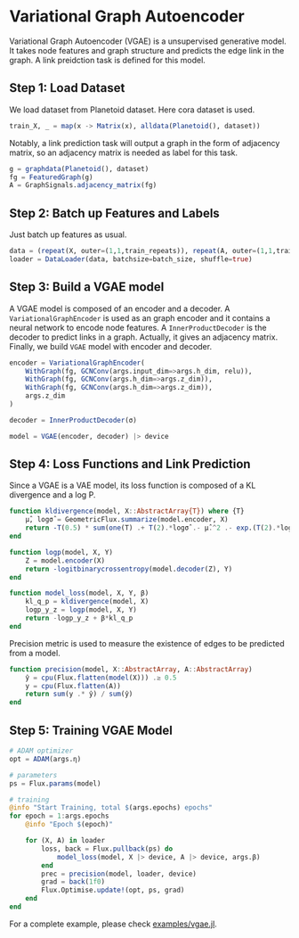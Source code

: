 # Variational Graph Autoencoder

Variational Graph Autoencoder (VGAE) is a unsupervised generative model. It takes node features and graph structure and predicts the edge link in the graph. A link preidction task is defined for this model.

## Step 1: Load Dataset

We load dataset from Planetoid dataset. Here cora dataset is used.

```julia
train_X, _ = map(x -> Matrix(x), alldata(Planetoid(), dataset))
```

Notably, a link prediction task will output a graph in the form of adjacency matrix, so an adjacency matrix is needed as label for this task.

```julia
g = graphdata(Planetoid(), dataset)
fg = FeaturedGraph(g)
A = GraphSignals.adjacency_matrix(fg)
```

## Step 2: Batch up Features and Labels

Just batch up features as usual.

```julia
data = (repeat(X, outer=(1,1,train_repeats)), repeat(A, outer=(1,1,train_repeats)))
loader = DataLoader(data, batchsize=batch_size, shuffle=true)
```

## Step 3: Build a VGAE model

A VGAE model is composed of an encoder and a decoder. A `VariationalGraphEncoder` is used as an graph encoder and it contains a neural network to encode node features. A `InnerProductDecoder` is the decoder to predict links in a graph. Actually, it gives an adjacency matrix. Finally, we build `VGAE` model with encoder and decoder.

```julia
encoder = VariationalGraphEncoder(
    WithGraph(fg, GCNConv(args.input_dim=>args.h_dim, relu)),
    WithGraph(fg, GCNConv(args.h_dim=>args.z_dim)),
    WithGraph(fg, GCNConv(args.h_dim=>args.z_dim)),
    args.z_dim
)

decoder = InnerProductDecoder(σ)

model = VGAE(encoder, decoder) |> device
```

## Step 4: Loss Functions and Link Prediction

Since a VGAE is a VAE model, its loss function is composed of a KL divergence and a log P.

```julia
function kldivergence(model, X::AbstractArray{T}) where {T}
    μ̂, logσ̂ = GeometricFlux.summarize(model.encoder, X)
    return -T(0.5) * sum(one(T) .+ T(2).*logσ̂ .- μ̂.^2 .- exp.(T(2).*logσ̂))
end

function logp(model, X, Y)
    Z = model.encoder(X)
    return -logitbinarycrossentropy(model.decoder(Z), Y)
end

function model_loss(model, X, Y, β)
    kl_q_p = kldivergence(model, X)
    logp_y_z = logp(model, X, Y)
    return -logp_y_z + β*kl_q_p
end
```

Precision metric is used to measure the existence of edges to be predicted from a model.

```julia
function precision(model, X::AbstractArray, A::AbstractArray)
    ŷ = cpu(Flux.flatten(model(X))) .≥ 0.5
    y = cpu(Flux.flatten(A))
    return sum(y .* ŷ) / sum(ŷ)
end
```

## Step 5: Training VGAE Model

```julia
# ADAM optimizer
opt = ADAM(args.η)

# parameters
ps = Flux.params(model)

# training
@info "Start Training, total $(args.epochs) epochs"
for epoch = 1:args.epochs
    @info "Epoch $(epoch)"

    for (X, A) in loader
        loss, back = Flux.pullback(ps) do
            model_loss(model, X |> device, A |> device, args.β)
        end
        prec = precision(model, loader, device)
        grad = back(1f0)
        Flux.Optimise.update!(opt, ps, grad)
    end
end
```

For a complete example, please check [examples/vgae.jl](https://github.com/FluxML/GeometricFlux.jl/blob/master/examples/vgae.jl).
